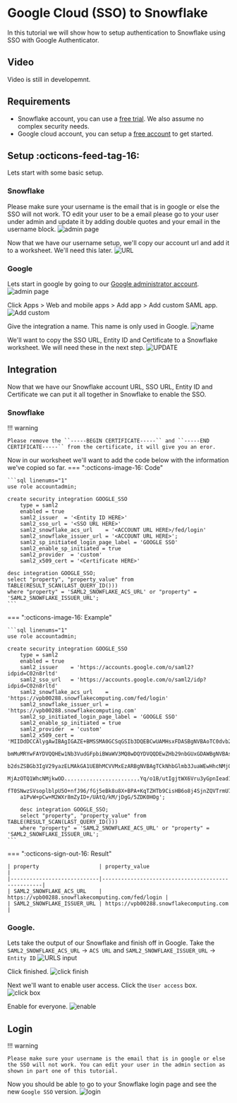 # Google Cloud (SSO) to Snowflake
In this tutorial we will show how to setup authentication to Snowflake using SSO with Google Authenticator. 

## Video
Video is still in developemnt.

## Requirements
- Snowflake account, you can use a [free trial](https://signup.snowflake.com/). We also assume no complex security needs.
- Google cloud account, you can setup a [free account](https://cloud.google.com/) to get started.

## Setup :octicons-feed-tag-16:
Lets start with some basic setup.

### Snowflake
Please make sure your username is the email that is in google or else the SSO will not work. TO edit your user to be a email please go to your user under admin and update it by adding double quotes and your email in the username block.
![admin page](images/11.png)

Now that we have our username setup, we'll copy our account url and add it to a worksheet. We'll need this later.
![URL](images/09.png)

### Google 
Lets start in google by going to our [Google administrator account](https://admin.google.com/).
![admin page](images/01.png)

Click Apps > Web and mobile apps > Add app > Add custom SAML app.
![Add custom ](images/02.png)

Give the integration a name. This name is only used in Google.
![name](images/03.png)

We'll want to copy the SSO URL, Entity ID and Certificate to a Snowflake worksheet. We will need these in the next step.
![UPDATE](images/04.png)

## Integration
Now that we have our Snowflake account URL, SSO URL, Entity ID and Certificate we can put it all together in Snowflake to enable the SSO.

### Snowflake
!!! warning 

    Please remove the ``-----BEGIN CERTIFICATE-----`` and ``-----END CERTIFICATE-----`` from the certificate, it will give you an eror.

Now in our worksheet we'll want to add the code below with the information we've copied so far.
=== ":octicons-image-16: Code"

    ```sql linenums="1"
    use role accountadmin;

    create security integration GOOGLE_SSO
        type = saml2
        enabled = true
        saml2_issuer  = '<Entity ID HERE>'
        saml2_sso_url = '<SSO URL HERE>'
        saml2_snowflake_acs_url    = '<ACCOUNT URL HERE>/fed/login'
        saml2_snowflake_issuer_url = '<ACCOUNT URL HERE>';
        saml2_sp_initiated_login_page_label = 'GOOGLE SSO'
        saml2_enable_sp_initiated = true
        saml2_provider  = 'custom'
        saml2_x509_cert = '<Certificate HERE>'

    desc integration GOOGLE_SSO;
    select "property", "property_value" from TABLE(RESULT_SCAN(LAST_QUERY_ID()))
    where "property" = 'SAML2_SNOWFLAKE_ACS_URL' or "property" = 'SAML2_SNOWFLAKE_ISSUER_URL';
    ```

=== ":octicons-image-16: Example"

    ```sql linenums="1"
    use role accountadmin;

    create security integration GOOGLE_SSO
        type = saml2
        enabled = true
        saml2_issuer    = 'https://accounts.google.com/o/saml2?idpid=C02n8rltd'
        saml2_sso_url   = 'https://accounts.google.com/o/saml2/idp?idpid=C02n8rltd'
        saml2_snowflake_acs_url    = 'https://vpb00288.snowflakecomputing.com/fed/login'
        saml2_snowflake_issuer_url = 'https://vpb00288.snowflakecomputing.com'
        saml2_sp_initiated_login_page_label = 'GOOGLE SSO'
        saml2_enable_sp_initiated = true
        saml2_provider  = 'custom'
        saml2_x509_cert = 'MIIDdDCCAlygAwIBAgIGAZE+BMSSMA0GCSqGSIb3DQEBCwUAMHsxFDASBgNVBAoTC0dvb2dsZSBJ
        bmMuMRYwFAYDVQQHEw1Nb3VudGFpbiBWaWV3MQ8wDQYDVQQDEwZHb29nbGUxGDAWBgNVBAsTD0dv
        b2dsZSBGb3IgV29yazELMAkGA1UEBhMCVVMxEzARBgNVBAgTCkNhbGlmb3JuaWEwHhcNMjQwODEw
        MjAzOTQ1WhcNMjkwOD........................Yq/o1B/utIgjtWX6Vru3yGpnIead1vvbzJ
        fT0SNwzSVsoplblpU5O+nfJ96/fGj5eBk8u8X+BPA+KqTZHTb9CisHB6o8j4SjnZQVTrmU7HJet1
        a1PvW+pCw+M2WXr8mZyID+/UAtQ/kM/jDgG/5ZDK0HOg';

        desc integration GOOGLE_SSO;
        select "property", "property_value" from TABLE(RESULT_SCAN(LAST_QUERY_ID()))
        where "property" = 'SAML2_SNOWFLAKE_ACS_URL' or "property" = 'SAML2_SNOWFLAKE_ISSUER_URL';
    ```

=== ":octicons-sign-out-16: Result"

    | property                   | property_value                                    |
    |----------------------------|---------------------------------------------------|
    | SAML2_SNOWFLAKE_ACS_URL    | https://vpb00288.snowflakecomputing.com/fed/login |
    | SAML2_SNOWFLAKE_ISSUER_URL | https://vpb00288.snowflakecomputing.com           |


### Google.
Lets take the output of our Snowflake and finish off in Google. Take the ``SAML2_SNOWFLAKE_ACS_URL`` -> ``ACS URL`` and ``SAML2_SNOWFLAKE_ISSUER_URL`` -> ``Entity ID``
![URLS input](images/05.png)

Click finished.
![click finish](images/06.png)

Next we'll want to enable user access. Click the ``User access`` box.
![click box](images/07.png)

Enable for everyone.
![enable](images/08.png)

## Login
!!! warning 

    Please make sure your username is the email that is in google or else the SSO will not work. You can edit your user in the admin section as shown in part one of this tutorial.

Now you should be able to go to your Snowflake login page and see the new ``Google SSO`` version.
![login](images/010.png)